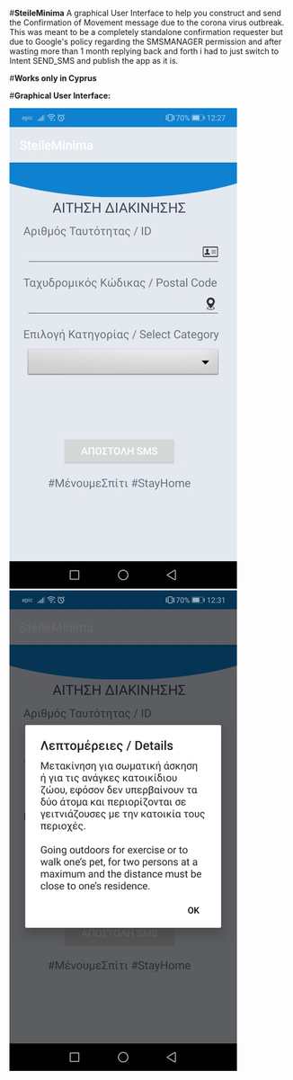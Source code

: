 #**SteileMinima**
A graphical User Interface to help you construct and send the Confirmation of Movement message due to the corona virus outbreak.
This was meant to be a completely standalone confirmation requester but due to Google's policy regarding the SMSMANAGER permission and after wasting more than 1 month replying back and forth i had to just switch to Intent SEND_SMS and publish the app as it is.

#**Works only in Cyprus**

#**Graphical User Interface:**

![GitHub Logo](https://github.com/libtiff/SteileMinima/blob/master/image.png) 
![GitHub Logo](https://github.com/libtiff/SteileMinima/blob/master/inpicture.png)




